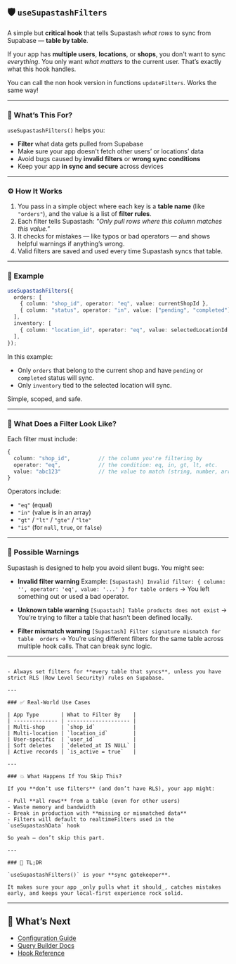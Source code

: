 ## 🛡️ `useSupastashFilters`

A simple but **critical hook** that tells Supastash _what rows_ to sync from Supabase — **table by table**.

If your app has **multiple users**, **locations**, or **shops**, you don't want to sync _everything_. You only want _what matters_ to the current user. That’s exactly what this hook handles.

You can call the non hook version in functions `updateFilters`. Works the same way!

---

### 🧠 What’s This For?

`useSupastashFilters()` helps you:

- **Filter** what data gets pulled from Supabase
- Make sure your app doesn't fetch other users’ or locations’ data
- Avoid bugs caused by **invalid filters** or **wrong sync conditions**
- Keep your app **in sync and secure** across devices

---

### ⚙️ How It Works

1. You pass in a simple object where each key is a **table name** (like `"orders"`), and the value is a list of **filter rules**.
2. Each filter tells Supastash: _"Only pull rows where this column matches this value."_
3. It checks for mistakes — like typos or bad operators — and shows helpful warnings if anything’s wrong.
4. Valid filters are saved and used every time Supastash syncs that table.

---

### 🧪 Example

```ts
useSupastashFilters({
  orders: [
    { column: "shop_id", operator: "eq", value: currentShopId },
    { column: "status", operator: "in", value: ["pending", "completed"] },
  ],
  inventory: [
    { column: "location_id", operator: "eq", value: selectedLocationId },
  ],
});
```

In this example:

- Only `orders` that belong to the current shop and have `pending` or `completed` status will sync.
- Only `inventory` tied to the selected location will sync.

Simple, scoped, and safe.

---

### 🧷 What Does a Filter Look Like?

Each filter must include:

```ts
{
  column: "shop_id",         // the column you're filtering by
  operator: "eq",            // the condition: eq, in, gt, lt, etc.
  value: "abc123"            // the value to match (string, number, array, or null)
}
```

Operators include:

- `"eq"` (equal)
- `"in"` (value is in an array)
- `"gt"` / `"lt"` / `"gte"` / `"lte"`
- `"is"` (for `null`, `true`, or `false`)

---

### 🚨 Possible Warnings

Supastash is designed to help you avoid silent bugs. You might see:

- **Invalid filter warning**
  Example:
  `[Supastash] Invalid filter: { column: '', operator: 'eq', value: '...' } for table orders`
  → You left something out or used a bad operator.

- **Unknown table warning**
  `[Supastash] Table products does not exist`
  → You’re trying to filter a table that hasn’t been defined locally.

- **Filter mismatch warning**
  `[Supastash] Filter signature mismatch for table  orders`
  → You’re using different filters for the same table across multiple hook calls. That can break sync logic.

---

```

- Always set filters for **every table that syncs**, unless you have strict RLS (Row Level Security) rules on Supabase.

---

### ✅ Real-World Use Cases

| App Type       | What to Filter By    |
| -------------- | -------------------- |
| Multi-shop     | `shop_id`            |
| Multi-location | `location_id`        |
| User-specific  | `user_id`            |
| Soft deletes   | `deleted_at IS NULL` |
| Active records | `is_active = true`   |

---

### 💥 What Happens If You Skip This?

If you **don’t use filters** (and don’t have RLS), your app might:

- Pull **all rows** from a table (even for other users)
- Waste memory and bandwidth
- Break in production with **missing or mismatched data**
- Filters will default to realtimeFilters used in the `useSupastashData` hook

So yeah — don’t skip this part.

---

### 🧵 TL;DR

`useSupastashFilters()` is your **sync gatekeeper**.

It makes sure your app _only pulls what it should_, catches mistakes early, and keeps your local-first experience rock solid.
```

---

## 🔗 What’s Next

- [Configuration Guide](./configuration.md)
- [Query Builder Docs](./supastash-query-builder.md)
- [Hook Reference](./useSupastash-hook.md)
